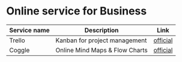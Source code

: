 # Online service for Business

|Service name|Description|Link|
|----|----|----|
|Trello|Kanban for project management|[official](https://trello.com/)|
|Coggle|Online Mind Maps & Flow Charts|[official](https://coggle.it/)|
